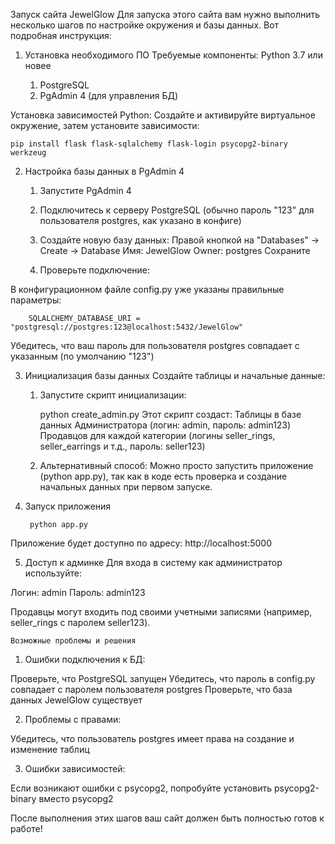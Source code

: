 Запуск сайта JewelGlow
Для запуска этого сайта вам нужно выполнить несколько шагов по настройке окружения и базы данных. Вот подробная инструкция:

1. Установка необходимого ПО
Требуемые компоненты:
Python 3.7 или новее

   1. PostgreSQL
   2. PgAdmin 4 (для управления БД)

Установка зависимостей Python:
Создайте и активируйте виртуальное окружение, затем установите зависимости:

    pip install flask flask-sqlalchemy flask-login psycopg2-binary werkzeug

2. Настройка базы данных в PgAdmin 4

    1. Запустите PgAdmin 4
    2. Подключитесь к серверу PostgreSQL (обычно пароль "123" для пользователя postgres, как указано в конфиге)
    3. Создайте новую базу данных:
 Правой кнопкой на "Databases" → Create → Database
 Имя: JewelGlow
 Owner: postgres
 Сохраните

    4. Проверьте подключение:

В конфигурационном файле config.py уже указаны правильные параметры:

        SQLALCHEMY_DATABASE_URI = "postgresql://postgres:123@localhost:5432/JewelGlow"
Убедитесь, что ваш пароль для пользователя postgres совпадает с указанным (по умолчанию "123")

3. Инициализация базы данных
Создайте таблицы и начальные данные:

    1. Запустите скрипт инициализации:

        python create_admin.py
Этот скрипт создаст:
Таблицы в базе данных
Администратора (логин: admin, пароль: admin123)
Продавцов для каждой категории (логины seller_rings, seller_earrings и т.д., пароль: seller123)

    2. Альтернативный способ:
Можно просто запустить приложение (python app.py), так как в коде есть проверка и создание начальных данных при первом запуске.

4. Запуск приложения

        python app.py
Приложение будет доступно по адресу: http://localhost:5000

5. Доступ к админке
Для входа в систему как администратор используйте:

Логин: admin
Пароль: admin123

Продавцы могут входить под своими учетными записями (например, seller_rings с паролем seller123).


    Возможные проблемы и решения
   1. Ошибки подключения к БД:

Проверьте, что PostgreSQL запущен
Убедитесь, что пароль в config.py совпадает с паролем пользователя postgres
Проверьте, что база данных JewelGlow существует

   2. Проблемы с правами:

Убедитесь, что пользователь postgres имеет права на создание и изменение таблиц

   3. Ошибки зависимостей:

Если возникают ошибки с psycopg2, попробуйте установить psycopg2-binary вместо psycopg2

После выполнения этих шагов ваш сайт должен быть полностью готов к работе!